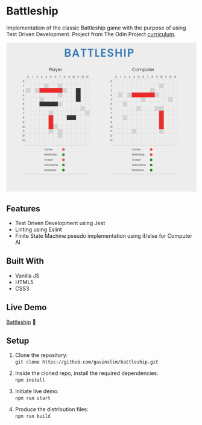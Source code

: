 # Battleship
Implementation of the classic Battleship game with the purpose of using Test Driven Development. Project from The Odin Project [curriculum](https://www.theodinproject.com/).

<img src="src/images/demo.png" alt="main-page"/> 

## Features

- Test Driven Development using Jest
- Linting using Eslint
- Finite State Machine pseudo implementation using if/else for Computer AI

## Built With

- Vanilla JS
- HTML5
- CSS3

## Live Demo

[Battleship](http://gavinslim.com/battleship/) :ship:

## Setup

1. Clone the repository:<br>```git clone https://github.com/gavinslim/battleship.git```

2. Inside the cloned repo, install the required dependencies:<br>```npm install```

3. Initiate live demo:<br>```npm run start```

4. Produce the distribution files:<br>```npm run build```

